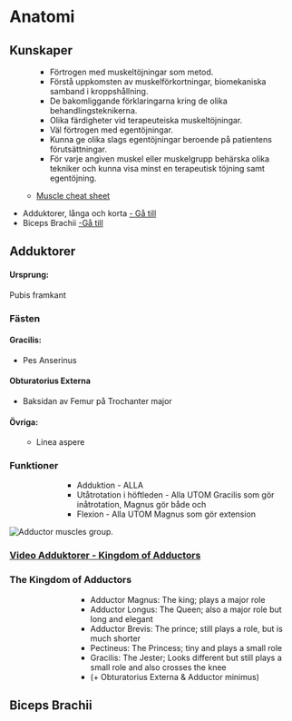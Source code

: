 <h1>Anatomi</h1>
<h2>Kunskaper</h2>
<ul>
<ul>
<ul>
<li>F&ouml;rtrogen med muskelt&ouml;jningar som metod.</li>
<li>F&ouml;rst&aring; uppkomsten av muskelf&ouml;rkortningar, biomekaniska samband i kroppsh&aring;llning.</li>
<li>De bakomliggande f&ouml;rklaringarna kring de olika behandlingsteknikerna.</li>
<li>Olika f&auml;rdigheter vid terapeuteiska muskelt&ouml;jningar.</li>
<li>V&auml;l f&ouml;rtrogen med egent&ouml;jningar.</li>
<li>Kunna ge olika slags egent&ouml;jningar beroende p&aring; patientens f&ouml;ruts&auml;ttningar.</li>
<li>F&ouml;r varje angiven muskel eller muskelgrupp beh&auml;rska olika tekniker och kunna visa minst en terapeutisk t&ouml;jning samt egent&ouml;jning.</li>
</ul>
</ul>
</ul>
<ul>
<ul>
<li><a href="https://parallelcoaching.co.uk/wp-content/uploads/2018/05/Muscle-Memory-Cheat-Sheet-.pdf" target="_blank" rel="noopener">Muscle cheat sheet</a></li>
</ul>
</ul>
<ul>
<li>Adduktorer, l&aring;nga och korta <a href="#adduktorer-funktioner"> - G&aring; till</a></li>
<li>Biceps Brachii <a href="#bicepsbrachii-funktioner">-G&aring; till</a></li>
</ul>
<h2 id="&quot;adduktorer-funktioner">Adduktorer</h2>
<h4>Ursprung:</h4>
<p>Pubis framkant</p>
<h3>F&auml;sten</h3>
<h4>Gracilis:</h4>
<ul>
<li>Pes Anserinus
</li>
</ul>
<h4>Obturatorius Externa</h4>
<ul>
<li>
<p>Baksidan av Femur p&aring; Trochanter major</p>
</li>
</ul>
<h4>&Ouml;vriga:</h4>
<ul>
<ul>
<li>Linea aspere</li>
</ul>
</ul>
<h3>Funktioner</h3>
<ul>
<ul>
<ul>
<ul>
<ul>
<li>Adduktion - ALLA</li>
<li>Ut&aring;trotation i h&ouml;ftleden - Alla UTOM Gracilis som g&ouml;r in&aring;trotation, Magnus g&ouml;r b&aring;de och</li>
<li>Flexion - Alla UTOM Magnus som g&ouml;r extension</li>
</ul>
</ul>
</ul>
</ul>
</ul>
<p><img src="https://www.videoreha.com/Images/Content/2015/08/6oF7uhdoSkeC0t8QfupG1A_400.jpg" alt="Adductor muscles group. " /></p>
<h3><a href="https://www.youtube.com/watch?v=eJabtFRcD54" target="_blank" rel="noopener">Video Adduktorer - Kingdom of Adductors</a></h3>
<h3>The Kingdom of Adductors</h3>
<ul>
<ul>
<ul>
<ul>
<ul>
<ul>
<li>Adductor Magnus: The king; plays a major role</li>
<li>Adductor Longus: The Queen; also a major role but long and elegant</li>
<li>Adductor Brevis: The prince; still plays a role, but is much shorter</li>
<li>Pectineus: The Princess; tiny and plays a small role</li>
<li>Gracilis: The Jester; Looks different but still plays a small role and also crosses the knee</li>
<li>(+ Obturatorius Externa &amp; Adductor minimus)</li>
</ul>
</ul>
</ul>
</ul>
</ul>
</ul>
<h2 id="bicepsbrachii-funktioner">Biceps Brachii</h2>
